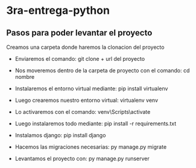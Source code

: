 # 3ra-entrega-python

## Pasos para poder levantar el proyecto

Creamos una carpeta donde haremos la clonacion del proyecto
- Enviaremos el comando: git clone + url del proyecto
- Nos moveremos dentro de la carpeta de proyecto con el comando: cd nombre
- Instalaremos el entorno virtual mediante: pip install virtualenv
- Luego crearemos nuestro entorno virtual: virtualenv venv
- Lo activaremos con el comando: venv\Scripts\activate

- Luego instalaremos todo mediante: pip install -r requirements.txt
- Instalamos django: pip install django
- Hacemos las migraciones necesarias: py manage.py migrate
- Levantamos el proyecto con: py manage.py runserver



